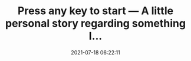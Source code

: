 ---
date: 2021-07-18 06:22:11
link:
  source: pocket
  source_url: https://getpocket.com
  text: Press any key to start — A little personal story regarding something I...
  url: https://pressanykeytostart.tumblr.com/post/656582363711750144/a-little-personal-story-regarding-something-i
source: pocket
syndicated:
- type: pocket
  url: https://pressanykeytostart.tumblr.com/post/656582363711750144/a-little-personal-story-regarding-something-i
- type: mastodon
  url: https://mastodon.technology/users/roytang/statuses/106600191386487148
- type: twitter
  url: https://twitter.com/roytang/status/1416646560620838915/
title: Press any key to start — A little personal story regarding something I...
---